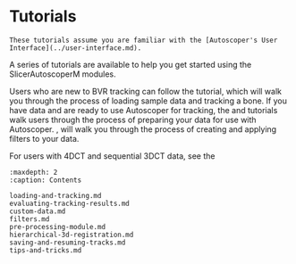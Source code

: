 # Tutorials

```{warning}
These tutorials assume you are familiar with the [Autoscoper's User Interface](../user-interface.md).
```

A series of tutorials are available to help you get started using the SlicerAutoscoperM modules.

Users who are new to BVR tracking can follow the [](./loading-and-tracking.md) tutorial, which will walk you through the process of loading sample data and tracking a bone. If you have data and are ready to use Autoscoper for tracking, the [](./pre-processing-module.md) and [](./custom-data.md) tutorials walk users through the process of preparing your data for use with Autoscoper.  [](./filters.md), will walk you through the process of creating and applying filters to your data.

For users with 4DCT and sequential 3DCT data, see the [](./hierarchical-3d-registration.md)

```{toctree}
:maxdepth: 2
:caption: Contents

loading-and-tracking.md
evaluating-tracking-results.md
custom-data.md
filters.md
pre-processing-module.md
hierarchical-3d-registration.md
saving-and-resuming-tracks.md
tips-and-tricks.md
```
